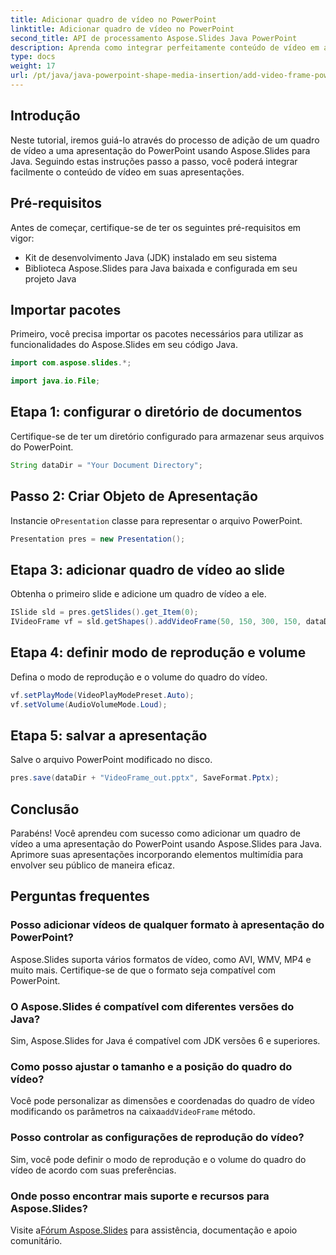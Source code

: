 ```yaml
---
title: Adicionar quadro de vídeo no PowerPoint
linktitle: Adicionar quadro de vídeo no PowerPoint
second_title: API de processamento Aspose.Slides Java PowerPoint
description: Aprenda como integrar perfeitamente conteúdo de vídeo em apresentações do PowerPoint usando Aspose.Slides for Java. Seus slides com elementos multimídia para envolver seu público.
type: docs
weight: 17
url: /pt/java/java-powerpoint-shape-media-insertion/add-video-frame-powerpoint/
---
```

## Introdução
Neste tutorial, iremos guiá-lo através do processo de adição de um quadro de vídeo a uma apresentação do PowerPoint usando Aspose.Slides para Java. Seguindo estas instruções passo a passo, você poderá integrar facilmente o conteúdo de vídeo em suas apresentações.
## Pré-requisitos
Antes de começar, certifique-se de ter os seguintes pré-requisitos em vigor:
- Kit de desenvolvimento Java (JDK) instalado em seu sistema
- Biblioteca Aspose.Slides para Java baixada e configurada em seu projeto Java
## Importar pacotes
Primeiro, você precisa importar os pacotes necessários para utilizar as funcionalidades do Aspose.Slides em seu código Java. 
```java
import com.aspose.slides.*;

import java.io.File;
```
## Etapa 1: configurar o diretório de documentos
Certifique-se de ter um diretório configurado para armazenar seus arquivos do PowerPoint.
```java
String dataDir = "Your Document Directory";
```
## Passo 2: Criar Objeto de Apresentação
 Instancie o`Presentation` classe para representar o arquivo PowerPoint.
```java
Presentation pres = new Presentation();
```
## Etapa 3: adicionar quadro de vídeo ao slide
Obtenha o primeiro slide e adicione um quadro de vídeo a ele.
```java
ISlide sld = pres.getSlides().get_Item(0);
IVideoFrame vf = sld.getShapes().addVideoFrame(50, 150, 300, 150, dataDir + "video1.avi");
```
## Etapa 4: definir modo de reprodução e volume
Defina o modo de reprodução e o volume do quadro do vídeo.
```java
vf.setPlayMode(VideoPlayModePreset.Auto);
vf.setVolume(AudioVolumeMode.Loud);
```
## Etapa 5: salvar a apresentação
Salve o arquivo PowerPoint modificado no disco.
```java
pres.save(dataDir + "VideoFrame_out.pptx", SaveFormat.Pptx);
```
## Conclusão
Parabéns! Você aprendeu com sucesso como adicionar um quadro de vídeo a uma apresentação do PowerPoint usando Aspose.Slides para Java. Aprimore suas apresentações incorporando elementos multimídia para envolver seu público de maneira eficaz.
## Perguntas frequentes
### Posso adicionar vídeos de qualquer formato à apresentação do PowerPoint?
Aspose.Slides suporta vários formatos de vídeo, como AVI, WMV, MP4 e muito mais. Certifique-se de que o formato seja compatível com PowerPoint.
### O Aspose.Slides é compatível com diferentes versões do Java?
Sim, Aspose.Slides for Java é compatível com JDK versões 6 e superiores.
### Como posso ajustar o tamanho e a posição do quadro do vídeo?
 Você pode personalizar as dimensões e coordenadas do quadro de vídeo modificando os parâmetros na caixa`addVideoFrame` método.
### Posso controlar as configurações de reprodução do vídeo?
Sim, você pode definir o modo de reprodução e o volume do quadro do vídeo de acordo com suas preferências.
### Onde posso encontrar mais suporte e recursos para Aspose.Slides?
 Visite a[Fórum Aspose.Slides](https://forum.aspose.com/c/slides/11) para assistência, documentação e apoio comunitário.